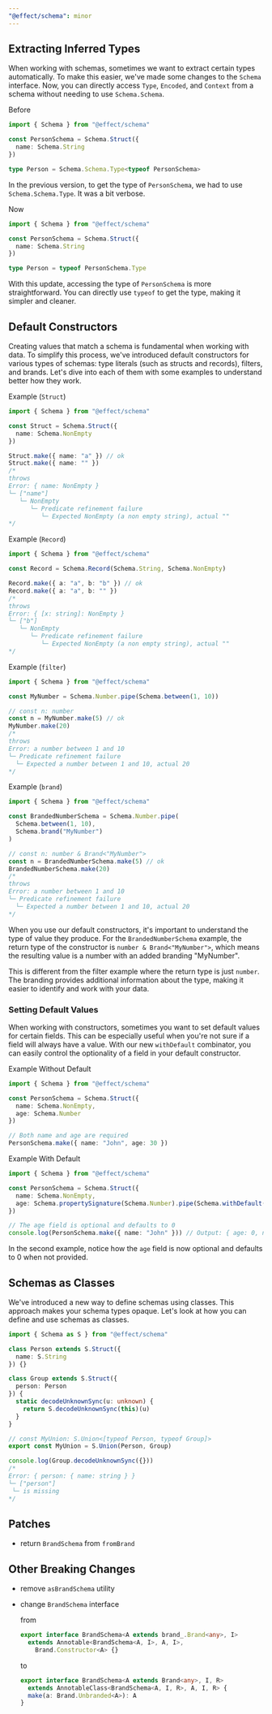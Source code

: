 ```yaml
---
"@effect/schema": minor
---
```


## Extracting Inferred Types

When working with schemas, sometimes we want to extract certain types automatically. To make this easier, we've made some changes to the `Schema` interface. Now, you can directly access `Type`, `Encoded`, and `Context` from a schema without needing to use `Schema.Schema`.

Before

```ts
import { Schema } from "@effect/schema"

const PersonSchema = Schema.Struct({
  name: Schema.String
})

type Person = Schema.Schema.Type<typeof PersonSchema>
```

In the previous version, to get the type of `PersonSchema`, we had to use `Schema.Schema.Type`. It was a bit verbose.

Now

```ts
import { Schema } from "@effect/schema"

const PersonSchema = Schema.Struct({
  name: Schema.String
})

type Person = typeof PersonSchema.Type
```

With this update, accessing the type of `PersonSchema` is more straightforward. You can directly use `typeof` to get the type, making it simpler and cleaner.

## Default Constructors

Creating values that match a schema is fundamental when working with data. To simplify this process, we've introduced default constructors for various types of schemas: type literals (such as structs and records), filters, and brands. Let's dive into each of them with some examples to understand better how they work.

Example (`Struct`)

```ts
import { Schema } from "@effect/schema"

const Struct = Schema.Struct({
  name: Schema.NonEmpty
})

Struct.make({ name: "a" }) // ok
Struct.make({ name: "" })
/*
throws
Error: { name: NonEmpty }
└─ ["name"]
   └─ NonEmpty
      └─ Predicate refinement failure
         └─ Expected NonEmpty (a non empty string), actual ""
*/
```

Example (`Record`)

```ts
import { Schema } from "@effect/schema"

const Record = Schema.Record(Schema.String, Schema.NonEmpty)

Record.make({ a: "a", b: "b" }) // ok
Record.make({ a: "a", b: "" })
/*
throws
Error: { [x: string]: NonEmpty }
└─ ["b"]
   └─ NonEmpty
      └─ Predicate refinement failure
         └─ Expected NonEmpty (a non empty string), actual ""
*/
```

Example (`filter`)

```ts
import { Schema } from "@effect/schema"

const MyNumber = Schema.Number.pipe(Schema.between(1, 10))

// const n: number
const n = MyNumber.make(5) // ok
MyNumber.make(20)
/*
throws
Error: a number between 1 and 10
└─ Predicate refinement failure
  └─ Expected a number between 1 and 10, actual 20
*/
```

Example (`brand`)

```ts
import { Schema } from "@effect/schema"

const BrandedNumberSchema = Schema.Number.pipe(
  Schema.between(1, 10),
  Schema.brand("MyNumber")
)

// const n: number & Brand<"MyNumber">
const n = BrandedNumberSchema.make(5) // ok
BrandedNumberSchema.make(20)
/*
throws
Error: a number between 1 and 10
└─ Predicate refinement failure
  └─ Expected a number between 1 and 10, actual 20
*/
```

When you use our default constructors, it's important to understand the type of value they produce. For the `BrandedNumberSchema` example, the return type of the constructor is `number & Brand<"MyNumber">`, which means the resulting value is a number with an added branding "MyNumber".

This is different from the filter example where the return type is just `number`. The branding provides additional information about the type, making it easier to identify and work with your data.

### Setting Default Values

When working with constructors, sometimes you want to set default values for certain fields. This can be especially useful when you're not sure if a field will always have a value. With our new `withDefault` combinator, you can easily control the optionality of a field in your default constructor.

Example Without Default

```ts
import { Schema } from "@effect/schema"

const PersonSchema = Schema.Struct({
  name: Schema.NonEmpty,
  age: Schema.Number
})

// Both name and age are required
PersonSchema.make({ name: "John", age: 30 })
```

Example With Default

```ts
import { Schema } from "@effect/schema"

const PersonSchema = Schema.Struct({
  name: Schema.NonEmpty,
  age: Schema.propertySignature(Schema.Number).pipe(Schema.withDefault(() => 0))
})

// The age field is optional and defaults to 0
console.log(PersonSchema.make({ name: "John" })) // Output: { age: 0, name: 'John' }
```

In the second example, notice how the `age` field is now optional and defaults to 0 when not provided.

## Schemas as Classes

We've introduced a new way to define schemas using classes. This approach makes your schema types opaque. Let's look at how you can define and use schemas as classes.

```ts
import { Schema as S } from "@effect/schema"

class Person extends S.Struct({
  name: S.String
}) {}

class Group extends S.Struct({
  person: Person
}) {
  static decodeUnknownSync(u: unknown) {
    return S.decodeUnknownSync(this)(u)
  }
}

// const MyUnion: S.Union<[typeof Person, typeof Group]>
export const MyUnion = S.Union(Person, Group)

console.log(Group.decodeUnknownSync({}))
/*
Error: { person: { name: string } }
└─ ["person"]
 └─ is missing
*/
```

## Patches

- return `BrandSchema` from `fromBrand`

## Other Breaking Changes

- remove `asBrandSchema` utility
- change `BrandSchema` interface

  from

  ```ts
  export interface BrandSchema<A extends brand_.Brand<any>, I>
    extends Annotable<BrandSchema<A, I>, A, I>,
      Brand.Constructor<A> {}
  ```

  to

  ```ts
  export interface BrandSchema<A extends Brand<any>, I, R>
    extends AnnotableClass<BrandSchema<A, I, R>, A, I, R> {
    make(a: Brand.Unbranded<A>): A
  }
  ```
